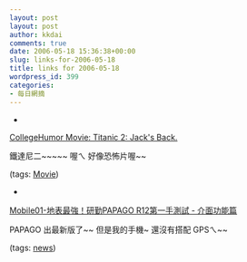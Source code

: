 ```yaml
---
layout: post
layout: post
author: kkdai
comments: true
date: 2006-05-18 15:36:38+00:00
slug: links-for-2006-05-18
title: links for 2006-05-18
wordpress_id: 399
categories:
- 每日網摘
---
```



	
  * 
		

[CollegeHumor Movie: Titanic 2: Jack's Back.](http://www.collegehumor.com/movies/1679854/)


		

鐵達尼二~~~~~ 喔ㄟ   好像恐怖片喔~~


		

(tags: [Movie](http://del.icio.us/kkdai/Movie))


	

	
  * 
		

[Mobile01-地表最強！研勤PAPAGO R12第一手測試 - 介面功能篇](http://www.mobile01.com/newsdetail.php?id=2595)


		

PAPAGO 出最新版了~~ 但是我的手機~ 還沒有搭配 GPSㄟ~~


		

(tags: [news](http://del.icio.us/kkdai/news))


	


